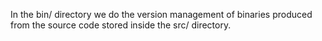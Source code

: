 In the bin/ directory we do the version management of binaries produced from 
the source code stored inside the src/ directory. 